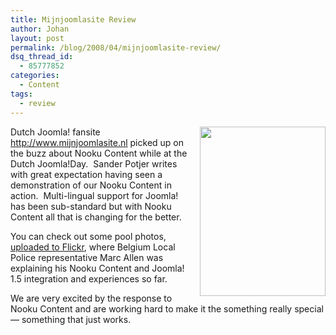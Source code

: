 ```yaml
---
title: Mijnjoomlasite Review
author: Johan
layout: post
permalink: /blog/2008/04/mijnjoomlasite-review/
dsq_thread_id:
  - 85777852
categories:
  - Content
tags:
  - review
---
```

<img style="margin-left: 16px;" src="http://farm6.static.flickr.com/5302/5668682169_d8985122ba_o.jpg" alt="" width="201" height="271" align="right" />Dutch Joomla! fansite <a onclick="window.open(this.getAttribute('href'),'Joomlatools Buzz');return false;" href="http://www.mijnjoomlasite.nl/blog/394-nooku-de-nieuwe-vertaaloplossing.html" target="_blank">http://www.mijnjoomlasite.nl</a> picked up on the buzz about Nooku Content while at the Dutch Joomla!Day.  Sander Potjer writes with great expectation having seen a demonstration of our Nooku Content in action.  Multi-lingual support for Joomla! has been sub-standard but with Nooku Content all that is changing for the better.

You can check out some pool photos, <a onclick="window.open(this.getAttribute('href'),'Joomlatools Buzz');return false;" href="http://209.85.135.104/translate_c?hl=nl&langpair=nl%7Cen&u=http://flickr.com/photos/joomlatools/2393933427/in/set-72157603509480565/" target="_blank">uploaded to Flickr</a>, where Belgium Local Police representative Marc Allen was explaining his Nooku Content and Joomla! 1.5 integration and experiences so far.

We are very excited by the response to Nooku Content and are working hard to make it the something really special — something that just works.

<!--more-->